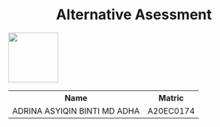 <h1 align='center'>Alternative Asessment</h1>

<img height='100px' src='https://github.com/drshahizan/special-topic-data-engineering/assets/96984290/80ed8f41-e774-47e6-b993-94ea309b3257'/>
</p>

</p>
<table align='center'>
  <tr>
    <th>Name</th>
    <th>Matric</th>
  </tr>
  <tr>
    <td>ADRINA ASYIQIN BINTI MD ADHA</td>
    <td>A20EC0174</td>
  </tr>
</table>




